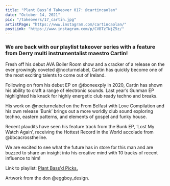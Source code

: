 ```yaml
---
title: "Plant Bass’d Takeover 017: @cartincaolan"
date: "October 14, 2021"
pic: "/takeovers/17_cartin.jpg"
artistPage: "https://www.instagram.com/cartincaolan/"
postLink: "https://www.instagram.com/p/CVBTzTNjZ5z/"
---
```


### We are back with our playlist takeover series with a feature from Derry multi instrumentalist maestro Cartin!

Fresh off his debut AVA Boiler Room show and a cracker of a release on the ever growingly coveted @nocturnelabel, Cartin has quickly become one of the most exciting talents to come out of Ireland.

Following on from his debut EP on @tboneexply in 2020, Cartin has shown his ability to craft a range of electronic sounds. Last year’s Gunman EP highlighted his knack for highly energetic club ready techno and breaks.

His work on @nocturnelabel on the From Belfast with Love Compilation and his own release ‘Bunk’ brings out a more worldly club sound exploring techno, eastern patterns, and elements of gospel and funky house.

Recent plaudits have seen his feature track from the Bunk EP, ‘Lost My Watch Again’, receiving the Hottest Record in the World accolade from @bbcacrosstheline.

We are excited to see what the future has in store for this man and are buzzed to share an insight into his creative mind with 10 tracks of recent influence to him!

Link to playlist: <a role="button" class="btn btn-dark" href="https://open.spotify.com/playlist/5skAgzUfGmZLwrOPNLnGVf">Plant Bass'd Picks.</a>

Artwork from the don @eggboy_design.
